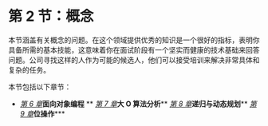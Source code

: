 # **第 2 节**：**概念**

本节涵盖有关概念的问题。在这个领域提供优秀的知识是一个很好的指标，表明你具备所需的基本技能，这意味着你在面试阶段有一个坚实而健康的技术基础来回答问题。公司寻找这样的人作为可能的候选人，他们可以接受培训来解决非常具体和复杂的任务。

本节包括以下章节：

*   [*第 6 章*](06.html#_idTextAnchor080)**面向对象编程**
**   [*第 7 章*](07.html#_idTextAnchor135)**大 O 算法分析****   [*第 8 章*](08.html#_idTextAnchor161)**递归与动态规划****   [*第 9 章*](09.html#_idTextAnchor181)**位操作*****